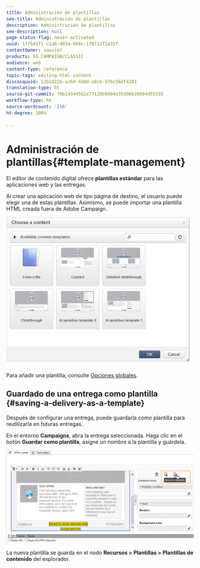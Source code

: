 ```yaml
---
title: Administración de plantillas
seo-title: Administración de plantillas
description: Administración de plantillas
seo-description: null
page-status-flag: never-activated
uuid: 1f76d1f1-c1a6-493a-bb8c-178712f2a32f
contentOwner: sauviat
products: SG_CAMPAIGN/CLASSIC
audience: web
content-type: reference
topic-tags: editing-html-content
discoiquuid: 12b2d22b-ac6d-4ddd-a8cb-57bc56df4281
translation-type: ht
source-git-commit: 70b143445b2e77128b9404e35d96b39694d55335
workflow-type: ht
source-wordcount: '116'
ht-degree: 100%

---
```



# Administración de plantillas{#template-management}

El editor de contenido digital ofrece **plantillas estándar** para las aplicaciones web y las entregas.

Al crear una aplicación web de tipo página de destino, el usuario puede elegir una de estas plantillas. Asimismo, se puede importar una plantilla HTML creada fuera de Adobe Campaign.

![](assets/dce_popup_templatechoice.png)

Para añadir una plantilla, consulte [Opciones globales](../../web/using/content-editor-interface.md#global-options).

## Guardado de una entrega como plantilla {#saving-a-delivery-as-a-template}

Después de configurar una entrega, puede guardarla como plantilla para reutilizarla en futuras entregas.

En el entorno **Campaigns**, abra la entrega seleccionada. Haga clic en el botón **Guardar como plantilla**, asigne un nombre a la plantilla y guárdela.

![](assets/dce_save_model.png)

La nueva plantilla se guarda en el nodo **Recursos > Plantillas > Plantillas de contenido** del explorador.
